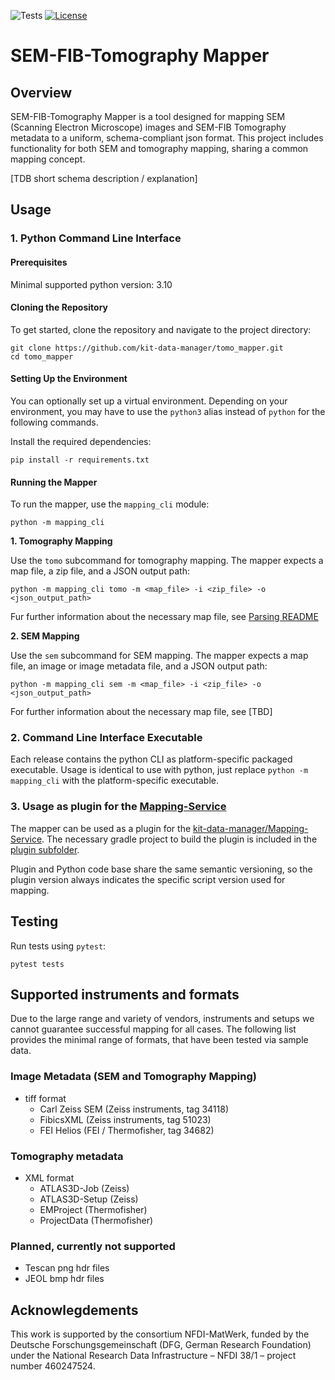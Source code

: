 <!--![Tests](https://github.com/kit-data-manager/tomo_mapper/actions/workflows/python-app.yml/badge.svg)-->
![Tests](https://img.shields.io/github/actions/workflow/status/kit-data-manager/tomo_mapper/python-app.yml?label=Tests)
[![License](https://img.shields.io/badge/License-Apache_2.0-blue.svg)](https://opensource.org/licenses/Apache-2.0)

# SEM-FIB-Tomography Mapper

## Overview
SEM-FIB-Tomography Mapper is a tool designed for mapping SEM (Scanning Electron Microscope) images and SEM-FIB Tomography metadata to a uniform, schema-compliant json format. This project includes functionality for both SEM and tomography mapping, sharing a common mapping concept.

[TDB short schema description / explanation]

## Usage

### 1. Python Command Line Interface

#### Prerequisites

Minimal supported python version: 3.10

#### Cloning the Repository
To get started, clone the repository and navigate to the project directory:
```
git clone https://github.com/kit-data-manager/tomo_mapper.git
cd tomo_mapper
```

#### Setting Up the Environment
You can optionally set up a virtual environment. Depending on your environment, you may have to use the `python3` alias instead of `python` for the following commands.

Install the required dependencies:
```
pip install -r requirements.txt
```

#### Running the Mapper
To run the mapper, use the `mapping_cli` module:
```
python -m mapping_cli
```

**1. Tomography Mapping**

Use the `tomo` subcommand for tomography mapping. The mapper expects a map file, a zip file, and a JSON output path:
```
python -m mapping_cli tomo -m <map_file> -i <zip_file> -o <json_output_path>
```

Fur further information about the necessary map file, see [Parsing README](./src/resources/maps/parsing/README.md)

**2. SEM Mapping**

Use the `sem` subcommand for SEM mapping. The mapper expects a map file, an image or image metadata file, and a JSON output path:
```
python -m mapping_cli sem -m <map_file> -i <zip_file> -o <json_output_path>
```

For further information about the necessary map file, see [TBD]

### 2. Command Line Interface Executable

Each release contains the python CLI as platform-specific packaged executable. Usage is identical to use with python, just replace
`python -m mapping_cli` with the platform-specific executable.

### 3. Usage as plugin for the [Mapping-Service](https://github.com/kit-data-manager/mapping-service)

The mapper can be used as a plugin for the [kit-data-manager/Mapping-Service](https://github.com/kit-data-manager/mapping-service). The necessary gradle project to build the plugin is included in the [plugin subfolder](./mappingservice-plugin).

Plugin and Python code base share the same semantic versioning, so the plugin version always indicates the specific script version used for mapping.

## Testing
Run tests using `pytest`:
```
pytest tests
```

## Supported instruments and formats

Due to the large range and variety of vendors, instruments and setups we cannot guarantee successful mapping for all cases. 
The following list provides the minimal range of formats, that have been tested via sample data.

### Image Metadata (SEM and Tomography Mapping)

- tiff format
  -  Carl Zeiss SEM (Zeiss instruments, tag 34118)
  -  FibicsXML (Zeiss instruments, tag 51023)
  -  FEI Helios (FEI / Thermofisher, tag 34682)

### Tomography metadata

- XML format
  - ATLAS3D-Job (Zeiss)
  - ATLAS3D-Setup (Zeiss)
  - EMProject (Thermofisher)
  - ProjectData (Thermofisher)

### Planned, currently not supported
- Tescan png hdr files
- JEOL bmp hdr files

## Acknowlegdements

This work is supported by the consortium NFDI-MatWerk, funded by the Deutsche Forschungsgemeinschaft (DFG, German Research Foundation) under the National Research Data Infrastructure – NFDI 38/1 – project number 460247524.

